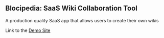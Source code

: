 ## Blocipedia: SaaS Wiki Collaboration Tool

A production quality SaaS app that allows users to create their own wikis

Link to the [Demo Site](https://blocipedia-noel123iamme.herokuapp.com/)

